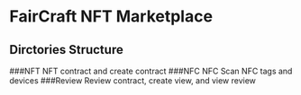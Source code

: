 # FairCraft NFT Marketplace
## Dirctories Structure
###NFT
NFT contract and create contract
###NFC
NFC
Scan NFC tags and devices
###Review
Review contract, create view, and view review
